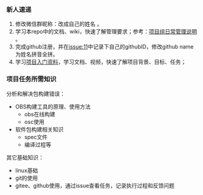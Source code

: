 ### 新人速递
1. 修改微信群昵称：改成自己的姓名 。
2. 学习本repo中的文档、wiki，快速了解管理要求；参考：[项目组日常管理说明](https://github.com/plctlab/openEuler-riscv/wiki/%E9%A1%B9%E7%9B%AE%E7%BB%84%E6%97%A5%E5%B8%B8%E7%AE%A1%E7%90%86%E8%AF%B4%E6%98%8E) 。
3. 完成github注册，并在[issue:11](https://github.com/plctlab/openEuler-riscv/issues/11)中记录下自己的githubID，修改github name为姓名拼音全拼。
4. 学习[项目入门资料](https://github.com/plctlab/openEuler-riscv/blob/main/quicklystartbuild/welcome.md)，学习文档、视频，快速了解项目背景、目标、任务；

### 项目任务所需知识
分析和解决包构建错误：
- OBS构建工具的原理、使用方法
    - obs在线构建
    - osc使用
- 软件包构建相关知识
    - spec文件
    - 编译过程等

其它基础知识：
- linux基础
- git的使用
- gitee、github使用，通过issue查看任务，记录执行过程和反馈问题









